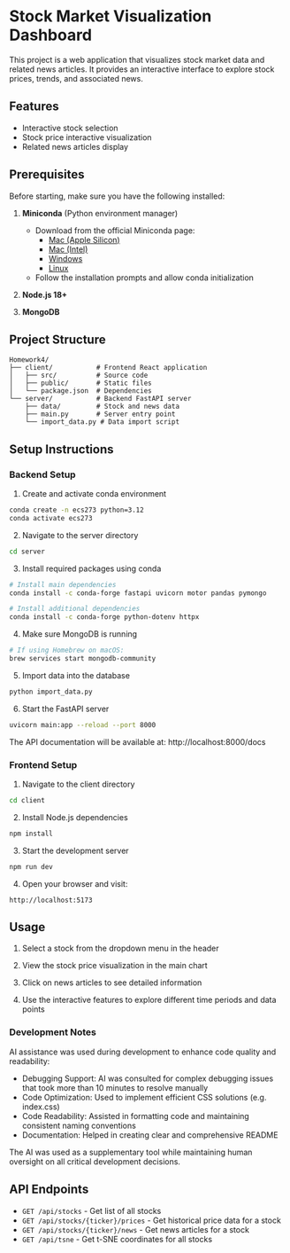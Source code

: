 # Stock Market Visualization Dashboard

This project is a web application that visualizes stock market data and related news articles. It provides an interactive interface to explore stock prices, trends, and associated news.

## Features

- Interactive stock selection
- Stock price interactive visualization
- Related news articles display


## Prerequisites

Before starting, make sure you have the following installed:

1. **Miniconda** (Python environment manager)
   - Download from the official Miniconda page:
     - [Mac (Apple Silicon)](https://docs.conda.io/en/latest/miniconda.html#macos-installers)
     - [Mac (Intel)](https://docs.conda.io/en/latest/miniconda.html#macos-installers)
     - [Windows](https://docs.conda.io/en/latest/miniconda.html#windows-installers)
     - [Linux](https://docs.conda.io/en/latest/miniconda.html#linux-installers)
   - Follow the installation prompts and allow conda initialization

2. **Node.js 18+**
3. **MongoDB**

## Project Structure

```
Homework4/
├── client/           # Frontend React application
│   ├── src/          # Source code
│   ├── public/       # Static files
│   └── package.json  # Dependencies
└── server/           # Backend FastAPI server
    ├── data/         # Stock and news data
    ├── main.py       # Server entry point
    └── import_data.py # Data import script
```

## Setup Instructions

### Backend Setup

1. Create and activate conda environment
```zsh
conda create -n ecs273 python=3.12
conda activate ecs273
```

2. Navigate to the server directory
```zsh
cd server
```

3. Install required packages using conda
```zsh
# Install main dependencies
conda install -c conda-forge fastapi uvicorn motor pandas pymongo

# Install additional dependencies
conda install -c conda-forge python-dotenv httpx
```

4. Make sure MongoDB is running
```zsh
# If using Homebrew on macOS:
brew services start mongodb-community
```

5. Import data into the database
```zsh
python import_data.py
```

6. Start the FastAPI server
```zsh
uvicorn main:app --reload --port 8000
```

The API documentation will be available at: http://localhost:8000/docs

### Frontend Setup

1. Navigate to the client directory
```zsh
cd client
```

2. Install Node.js dependencies
```zsh
npm install
```

3. Start the development server
```zsh
npm run dev
```

4. Open your browser and visit:
```
http://localhost:5173
```

## Usage

1. Select a stock from the dropdown menu in the header
   
2. View the stock price visualization in the main chart
   
3. Click on news articles to see detailed information
   
4. Use the interactive features to explore different time periods and data points


### Development Notes

AI assistance was used during development to enhance code quality and readability:

- Debugging Support: AI was consulted for complex debugging issues that took more than 10 minutes to resolve manually
- Code Optimization: Used to implement efficient CSS solutions (e.g.  index.css)
- Code Readability: Assisted in formatting code and maintaining consistent naming conventions
- Documentation: Helped in creating clear and comprehensive README

The AI was used as a supplementary tool while maintaining human oversight on all critical development decisions.


## API Endpoints

- `GET /api/stocks` - Get list of all stocks
- `GET /api/stocks/{ticker}/prices` - Get historical price data for a stock
- `GET /api/stocks/{ticker}/news` - Get news articles for a stock
- `GET /api/tsne` - Get t-SNE coordinates for all stocks
